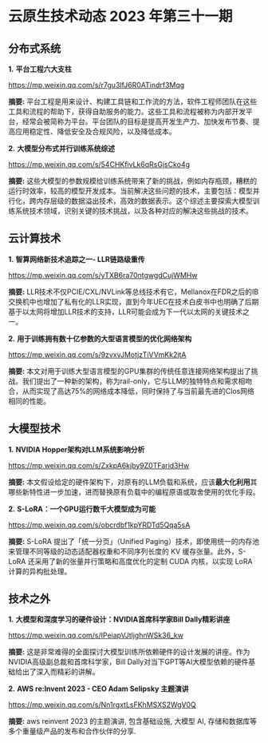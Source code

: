 # 云原生技术动态 2023 年第三十一期

## 分布式系统

**1.** **平台工程六大支柱**

https://mp.weixin.qq.com/s/r7gu3lfJ6R0ATindrf3Mqg

**摘要:** 平台工程是用来设计、构建工具链和工作流的方法，软件工程师团队在这些工具和流程的帮助下，获得自助服务的能力。这些工具和流程被称为内部开发平台，经常会被简称为平台。平台团队的目标是提高开发生产力、加快发布节奏、提高应用稳定性、降低安全及合规风险，以及降低成本。

**2.** **大模型分布式并行训练系统综述**

https://mp.weixin.qq.com/s/54CHKfivLk6qRsGjsCko4g

**摘要:** 这些大模型的参数规模给训练系统带来了新的挑战，例如内存瓶颈，糟糕的运行时效率，较高的模型开发成本。当前解决这些问题的技术，主要包括：模型并行化，跨内存层级的数据溢出技术，高效的数据表示。这个综述主要探索大模型训练系统技术领域，识别关键的技术挑战，以及各种对应的解决这些挑战的技术。

## 云计算技术

**1.** **智算网络新技术追踪之一- LLR链路级重传**

https://mp.weixin.qq.com/s/yTXB6ra70ntgwgdCujWMHw

**摘要:** LLR技术不仅PCIE/CXL/NVLink等总线技术有它，Mellanox在FDR之后的IB交换机中也增加了私有化的LLR实现，直到今年UEC在技术白皮书中也明确了后期基于以太网将增加LLR技术的支持，LLR可能会成为下一代以太网的关键技术之一。

**2.** **用于训练拥有数十亿参数的大型语言模型的优化网络架构**

https://mp.weixin.qq.com/s/9zvxvJMotjzTiVVmKk2jtA

**摘要:** 本文对用于训练大型语言模型的GPU集群的传统任意连接网络架构提出了挑战。我们提出了一种新的架构，称为rail-only，它与LLM的独特特点和需求相吻合，从而实现了高达75%的网络成本降低，同时保持了与当前最先进的Clos网络相同的性能。

## 大模型技术

**1.** **NVIDIA Hopper架构对LLM系统影响分析**

https://mp.weixin.qq.com/s/ZxkpA6kjby9Z0TFarid3Hw

**摘要:** 本文假设给定的硬件架构下，对原有的LLM负载和系统，应该**最大化利用**其哪些新特性进一步加速，进而替换原有负载中的编程原语或取舍使用的优化手段。

**2.** **S-LoRA：一个GPU运行数千大模型成为可能**

https://mp.weixin.qq.com/s/obcrdbf1kpYRDTd5Qqa5sA

**摘要:** S-LoRA 提出了「统一分页」（Unified Paging）技术，即使用统一的内存池来管理不同等级的动态适配器权重和不同序列长度的 KV 缓存张量。此外，S-LoRA 还采用了新的张量并行策略和高度优化的定制 CUDA 内核，以实现 LoRA 计算的异构批处理。

## 技术之外

**1.** **大模型和深度学习的硬件设计：NVIDIA首席科学家Bill Dally精彩讲座**

https://mp.weixin.qq.com/s/IPeiapVJtljghnWSk36_kw

**摘要:** 这是非常难得的全面探讨大模型训练所依赖硬件的设计发展的讲座。作为NVIDIA高级副总裁和首席科学家，Bill Dally对当下GPT等AI大模型依赖的硬件基础给出了深入而精彩的讲解。

**2.** **AWS re:Invent 2023 - CEO Adam Selipsky 主题演讲**

https://mp.weixin.qq.com/s/Nn1rgxtLsFKhMSXS2WgV0Q

**摘要:** aws reinvent 2023 的主题演讲, 包含基础设施, 大模型 AI, 存储和数据库等多个重量级产品的发布和合作伙伴的分享.

